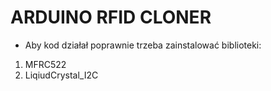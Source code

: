 # ARDUINO RFID CLONER

-   Aby kod działał poprawnie trzeba zainstalować biblioteki:

1. MFRC522
2. LiqiudCrystal_I2C
